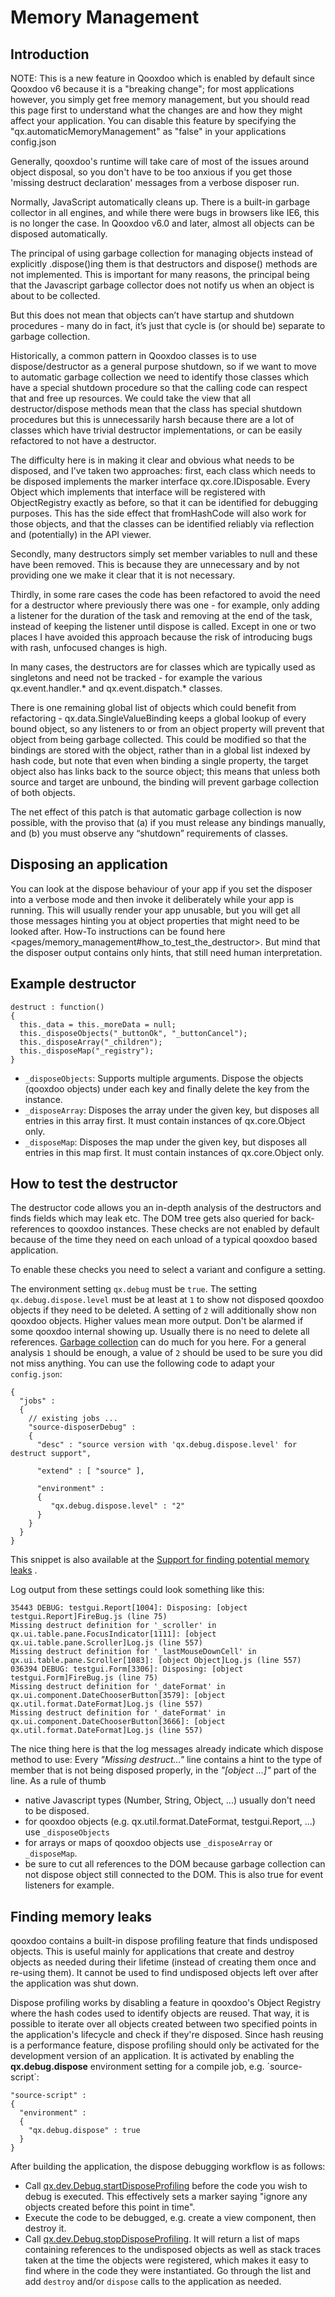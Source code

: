 Memory Management
=================

Introduction
------------

NOTE: This is a new feature in Qooxdoo which is enabled by default since Qooxdoo v6 because it is a "breaking change"; for most applications however, you simply get free memory management, but you should read this page first to understand what the changes are and how they might affect your application. You can disable this feature by specifying the "qx.automaticMemoryManagement" as "false" in your applications config.json

Generally, qooxdoo's runtime will take care of most of the issues around object disposal, so you don't have to be too anxious if you get those 'missing destruct declaration' messages from a verbose disposer run.

Normally, JavaScript automatically cleans up. There is a built-in garbage collector in all engines, and while there were bugs in browsers like IE6, this is no longer the case. In Qooxdoo v6.0 and later, almost all objects can be disposed automatically.

The principal of using garbage collection for managing objects instead of explicitly .dispose()ing them is that destructors and dispose() methods are not implemented. This is important for many reasons, the principal being that the Javascript garbage collector does not notify us when an object is about to be collected.

But this does not mean that objects can’t have startup and shutdown procedures - many do in fact, it’s just that cycle is (or should be) separate to garbage collection.

Historically, a common pattern in Qooxdoo classes is to use dispose/destructor as a general purpose shutdown, so if we want to move to automatic garbage collection we need to identify those classes which have a special shutdown procedure so that the calling code can respect that and free up resources. We could take the view that all destructor/dispose methods mean that the class has special shutdown procedures but this is unnecessarily harsh because there are a lot of classes which have trivial destructor implementations, or can be easily refactored to not have a destructor.

The difficulty here is in making it clear and obvious what needs to be disposed, and I’ve taken two approaches: first, each class which needs to be disposed implements the marker interface qx.core.IDisposable. Every Object which implements that interface will be registered with ObjectRegistry exactly as before, so that it can be identified for debugging purposes. This has the side effect that fromHashCode will also work for those objects, and that the classes can be identified reliably via reflection and (potentially) in the API viewer.

Secondly, many destructors simply set member variables to null and these have been removed. This is because they are unnecessary and by not providing one we make it clear that it is not necessary.

Thirdly, in some rare cases the code has been refactored to avoid the need for a destructor where previously there was one - for example, only adding a listener for the duration of the task and removing at the end of the task, instead of keeping the listener until dispose is called. Except in one or two places I have avoided this approach because the risk of introducing bugs with rash, unfocused changes is high.

In many cases, the destructors are for classes which are typically used as singletons and need not be tracked - for example the various qx.event.handler.\* and qx.event.dispatch.\* classes.

There is one remaining global list of objects which could benefit from refactoring - qx.data.SingleValueBinding keeps a global lookup of every bound object, so any listeners to or from an object property will prevent that object from being garbage collected. This could be modified so that the bindings are stored with the object, rather than in a global list indexed by hash code, but note that even when binding a single property, the target object also has links back to the source object; this means that unless both source and target are unbound, the binding will prevent garbage collection of both objects.

The net effect of this patch is that automatic garbage collection is now possible, with the proviso that (a) if you must release any bindings manually, and (b) you must observe any “shutdown” requirements of classes.

Disposing an application
------------------------

You can look at the dispose behaviour of your app if you set the disposer into a verbose mode and then invoke it deliberately while your app is running. This will usually render your app unusable, but you will get all those messages hinting you at object properties that might need to be looked after. How-To instructions can be found here \<pages/memory\_management\#how\_to\_test\_the\_destructor\>. But mind that the disposer output contains only hints, that still need human interpretation.

Example destructor
------------------

    destruct : function()
    {
      this._data = this._moreData = null;
      this._disposeObjects("_buttonOk", "_buttonCancel");
      this._disposeArray("_children");
      this._disposeMap("_registry");
    }

-   `_disposeObjects`: Supports multiple arguments. Dispose the objects (qooxdoo objects) under each key and finally delete the key from the instance.
-   `_disposeArray`: Disposes the array under the given key, but disposes all entries in this array first. It must contain instances of qx.core.Object only.
-   `_disposeMap`: Disposes the map under the given key, but disposes all entries in this map first. It must contain instances of qx.core.Object only.

How to test the destructor
--------------------------

The destructor code allows you an in-depth analysis of the destructors and finds fields which may leak etc. The DOM tree gets also queried for back-references to qooxdoo instances. These checks are not enabled by default because of the time they need on each unload of a typical qooxdoo based application.

To enable these checks you need to select a variant and configure a setting.

The environment setting `qx.debug` must be `true`. The setting `qx.debug.dispose.level` must be at least at `1` to show not disposed qooxdoo objects if they need to be deleted. A setting of `2` will additionally show non qooxdoo objects. Higher values mean more output. Don't be alarmed if some qooxdoo internal showing up. Usually there is no need to delete all references. [Garbage collection](http://bugzilla.qooxdoo.org/show_bug.cgi?id=3411#c2) can do much for you here. For a general analysis `1` should be enough, a value of `2` should be used to be sure you did not miss anything. You can use the following code to adapt your `config.json`:

    {
      "jobs" :
      {
        // existing jobs ...
        "source-disposerDebug" :
        {
          "desc" : "source version with 'qx.debug.dispose.level' for destruct support",

          "extend" : [ "source" ],

          "environment" :
          {
             "qx.debug.dispose.level" : "2"
          }
        }
      }
    }

This snippet is also available at the [Support for finding potential memory leaks](http://qooxdoo.org/docs/general/snippets#support_for_finding_potential_memory_leaks) .

Log output from these settings could look something like this:

    35443 DEBUG: testgui.Report[1004]: Disposing: [object testgui.Report]FireBug.js (line 75)
    Missing destruct definition for '_scroller' in qx.ui.table.pane.FocusIndicator[1111]: [object qx.ui.table.pane.Scroller]Log.js (line 557)
    Missing destruct definition for '_lastMouseDownCell' in qx.ui.table.pane.Scroller[1083]: [object Object]Log.js (line 557)
    036394 DEBUG: testgui.Form[3306]: Disposing: [object testgui.Form]FireBug.js (line 75)
    Missing destruct definition for '_dateFormat' in qx.ui.component.DateChooserButton[3579]: [object qx.util.format.DateFormat]Log.js (line 557)
    Missing destruct definition for '_dateFormat' in qx.ui.component.DateChooserButton[3666]: [object qx.util.format.DateFormat]Log.js (line 557)

The nice thing here is that the log messages already indicate which dispose method to use: Every *"Missing destruct..."* line contains a hint to the type of member that is not being disposed properly, in the *"[object ...]"* part of the line. As a rule of thumb

-   native Javascript types (Number, String, Object, ...) usually don't need to be disposed.
-   for qooxdoo objects (e.g. qx.util.format.DateFormat, testgui.Report, ...) use `_disposeObjects`
-   for arrays or maps of qooxdoo objects use `_disposeArray` or `_disposeMap`.
-   be sure to cut all references to the DOM because garbage collection can not dispose object still connected to the DOM. This is also true for event listeners for example.

Finding memory leaks
--------------------

qooxdoo contains a built-in dispose profiling feature that finds undisposed objects. This is useful mainly for applications that create and destroy objects as needed during their lifetime (instead of creating them once and re-using them). It cannot be used to find undisposed objects left over after the application was shut down.

Dispose profiling works by disabling a feature in qooxdoo's Object Registry where the hash codes used to identify objects are reused. That way, it is possible to iterate over all objects created between two specified points in the application's lifecycle and check if they're disposed. Since hash reusing is a performance feature, dispose profiling should only be activated for the development version of an application. It is activated by enabling the **qx.debug.dispose** environment setting for a compile job, e.g. \`source-script\`:

    "source-script" :
    {
      "environment" :
      {
        "qx.debug.dispose" : true
      }
    }

After building the application, the dispose debugging workflow is as follows:

-   Call [qx.dev.Debug.startDisposeProfiling](http://demo.qooxdoo.org/%{version}/apiviewer/#qx.dev.Debug~startDisposeProfiling) before the code you wish to debug is executed. This effectively sets a marker saying "ignore any objects created before this point in time".
-   Execute the code to be debugged, e.g. create a view component, then destroy it.
-   Call [qx.dev.Debug.stopDisposeProfiling](http://demo.qooxdoo.org/%{version}/apiviewer/#qx.dev.Debug~stopDisposeProfiling). It will return a list of maps containing references to the undisposed objects as well as stack traces taken at the time the objects were registered, which makes it easy to find where in the code they were instantiated. Go through the list and add `destroy` and/or `dispose` calls to the application as needed.

